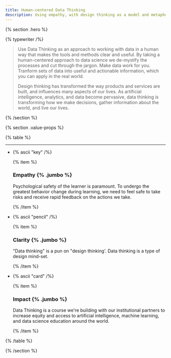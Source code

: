 ```yaml
---
title: Human-centered Data Thinking 
description: Using empathy, with design thinking as a model and metaphor, we enable clear understanding of how to work with data to make considered and impactful decisions.
---
```


{% section .hero %}

{% typewriter /%}

> Use Data Thinking as an approach to working with data in a human way that makes the tools and methods clear and useful. By taking a human-centered approach to data science we de-mystify the processes and cut through the jargon. Make data work for you. Tranform sets of data into useful and actionable information, which you can apply in the real world. 
> 
> Design thinking has transformed the way products and services are built, and influences many aspects of our lives. As artificial intelligence, analytics, and data become pervasive, data thinking is transforming how we make decisions, gather information about the world, and live our lives.

{% /section %}

{% section .value-props %}

{% table %}

---

- {% ascii "key" /%}

  {% item %}

  ### Empathy {% .jumbo %}

  Psychological safety of the learner is paramount. To undergo the greatest behavior change during learning, we need to feel safe to take risks and receive rapid feedback on the actions we take.

  {% /item %}

- {% ascii "pencil" /%}

  {% item %}

  ### Clarity {% .jumbo %}

  "Data thinking" is a pun on "design thinking'. Data thinking is a type of design mind-set.

  {% /item %}

- {% ascii "card" /%}

  {% item %}

  ### Impact {% .jumbo %}

  Data Thinking is a course we're building with our institutional partners to increase equity and access to artificial intelligence, machine learning, and data science education around the world.

  {% /item %}

{% /table %}

{% /section %}
